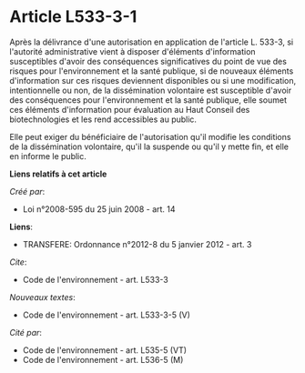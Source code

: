 # Article L533-3-1

Après la délivrance d'une autorisation en application de l'article L. 533-3, si l'autorité administrative vient à disposer
d'éléments d'information susceptibles d'avoir des conséquences significatives du point de vue des risques pour
l'environnement et la santé publique, si de nouveaux éléments d'information sur ces risques deviennent disponibles ou si une
modification, intentionnelle ou non, de la dissémination volontaire est susceptible d'avoir des conséquences pour
l'environnement et la santé publique, elle soumet ces éléments d'information pour évaluation au Haut Conseil des
biotechnologies et les rend accessibles au public. 

Elle peut exiger du bénéficiaire de l'autorisation qu'il modifie les conditions de la dissémination volontaire, qu'il la
suspende ou qu'il y mette fin, et elle en informe le public.

**Liens relatifs à cet article**

_Créé par_:

  - Loi n°2008-595 du 25 juin 2008 - art. 14

**Liens**:

  - TRANSFERE: Ordonnance n°2012-8 du 5 janvier 2012 - art. 3

_Cite_:

  - Code de l'environnement - art. L533-3

_Nouveaux textes_:

  - Code de l'environnement - art. L533-3-5 (V)

_Cité par_:

  - Code de l'environnement - art. L535-5 (VT)
  - Code de l'environnement - art. L536-5 (M)
